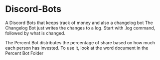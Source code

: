 # Discord-Bots
A Discord Bots that keeps track of money and also a changelog bot
The Changelog Bot just writes the changes to a log. Start with .log command, followed by what is changed.

The Percent Bot distributes the percentage of share based on how much each person has invested. To use it, look at the word
document in the Percent Bot Folder
